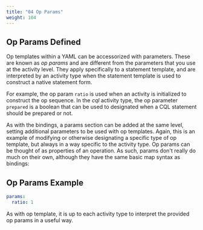 ```yaml
---
title: "04 Op Params"
weight: 104
---
```


## Op Params Defined

Op templates within a YAML can be accessorized with parameters. These are known as _op params_ and
are different from the parameters that you use at the activity level. They apply specifically to a
statement template, and are interpreted by an activity type when the statement template is used to
construct a native statement form.

For example, the op param `ratio` is used when an activity is initialized to construct the op
sequence. In the _cql_ activity type, the op parameter `prepared` is a boolean that can be used to
designated when a CQL statement should be prepared or not.

As with the bindings, a params section can be added at the same level, setting additional parameters
to be used with op templates. Again, this is an example of modifying or otherwise designating a
specific type of op template, but always in a way specific to the activity type. Op params can be
thought of as properties of an operation. As such, params don't really do much on their own,
although they have the same basic map syntax as bindings:

## Op Params Example

```yaml
params:
  ratio: 1
```

As with op template, it is up to each activity type to interpret the provided op params in a useful
way.

